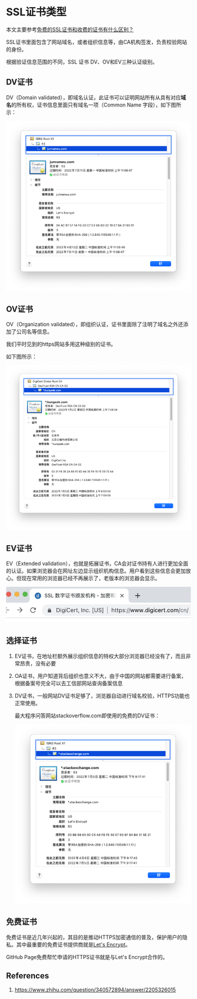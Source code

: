 # SSL证书类型

本文主要参考[免费的SSL证书和收费的证书有什么区别？](https://www.zhihu.com/question/340572894/answer/2205326015)

SSL证书里面包含了网站域名，或者组织信息等，由CA机构签发，负责校验网站的身份。

根据验证信息范围的不同，SSL 证书 DV、OV和EV三种认证级别。

## DV证书

DV（Domain validated），即域名认证，此证书可以证明网站所有从具有对应**域名**的所有权，证书信息里面只有域名一项（Common Name 字段），如下图所示：

![digital_credential_of_wujunnan](ssl_certificates_assets/digital_credential_of_wujunnan.png)

## OV证书

OV（Organization validated），即组织认证，证书里面除了注明了域名之外还添加了公司名等信息。

我们平时见到的https网站多用这种级别的证书。

如下图所示：

![digital_credential_of_company](ssl_certificates_assets/digital_credential_of_company.png)

## EV证书

EV（Extended validation），也就是拓展证书，CA会对证书持有人进行更加全面的认证。如果浏览器会在网址左边显示组织机构信息。用户看到这些信息会更加放心。但现在常用的浏览器已经不再展示了，老版本的浏览器会显示。

![digital_credential_of_EV](ssl_certificates_assets/digital_credential_of_EV.png)

## 选择证书

1. EV证书，在地址栏额外展示组织信息的特权大部分浏览器已经没有了，而且非常昂贵，没有必要

2. OA证书，用户知道背后组织也意义不大，由于中国的网站都需要进行备案，根据备案号完全可以去工信部网站查询备案信息

3. DV证书，一般网站DV证书足够了，浏览器自动进行域名校验，HTTPS功能也正常使用。

   最大程序问答网站stackoverflow.com即使用的免费的DV证书：

   ![digital_credential_of_stackoverflow](ssl_certificates_assets/digital_credential_of_stackoverflow.png)

## 免费证书

免费证书是近几年兴起的，其目的是推动HTTPS加密通信的普及，保护用户的隐私。其中最重要的免费证书提供商就是[Let's Encrypt](https://link.zhihu.com/?target=https%3A//letsencrypt.org/)。

GitHub Page免费帮忙申请的HTTPS证书就是与Let's Encrypt合作的。

## References

1. https://www.zhihu.com/question/340572894/answer/2205326015